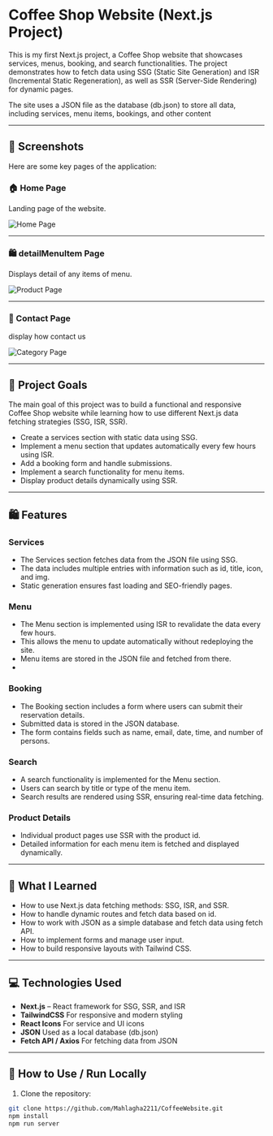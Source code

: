 # Coffee Shop Website (Next.js Project)

This is my first Next.js project, a Coffee Shop website that showcases services, menus, booking, and search functionalities. The project demonstrates how to fetch data using SSG (Static Site Generation) and ISR (Incremental Static Regeneration), as well as SSR (Server-Side Rendering) for dynamic pages.

The site uses a JSON file as the database (db.json) to store all data, including services, menu items, bookings, and other content

---

## 📸 Screenshots

Here are some key pages of the application:

### 🏠 Home Page  
Landing page of the website.

![Home Page](/screenshot/home.png)

---

### 🛍 detailMenuItem Page  
Displays detail of any items of menu.

![Product Page](./screenshot/details.png)

---

### 📂 Contact Page
display how contact us


![Category Page](./screenshot/contact.png)

---

## 🎯 Project Goals

The main goal of this project was to build a functional and responsive Coffee Shop website while learning how to use different Next.js data fetching strategies (SSG, ISR, SSR).
- Create a services section with static data using SSG.
- Implement a menu section that updates automatically every few hours using ISR.
- Add a booking form and handle submissions.
- Implement a search functionality for menu items.
- Display product details dynamically using SSR.

---

## 🛍️ Features 

### Services

- The Services section fetches data from the JSON file using SSG.
- The data includes multiple entries with information such as id, title, icon, and img.
- Static generation ensures fast loading and SEO-friendly pages.

### Menu

- The Menu section is implemented using ISR to revalidate the data every few hours.
- This allows the menu to update automatically without redeploying the site.
- Menu items are stored in the JSON file and fetched from there.
- 
### Booking

- The Booking section includes a form where users can submit their reservation details.
- Submitted data is stored in the JSON database.
- The form contains fields such as name, email, date, time, and number of persons.

### Search

- A search functionality is implemented for the Menu section.
- Users can search by title or type of the menu item.
- Search results are rendered using SSR, ensuring real-time data fetching.

### Product Details

- Individual product pages use SSR with the product id.
- Detailed information for each menu item is fetched and displayed dynamically.

---

## 🧠 What I Learned

- How to use Next.js data fetching methods: SSG, ISR, and SSR.
- How to handle dynamic routes and fetch data based on id.
- How to work with JSON as a simple database and fetch data using fetch API.
- How to implement forms and manage user input.
- How to build responsive layouts with Tailwind CSS.
---


## 💻 Technologies Used

- **Next.js** – React framework for SSG, SSR, and ISR
- **TailwindCSS** For responsive and modern styling
- **React Icons** For service and UI icons
- **JSON** Used as a local database (db.json)
- **Fetch API / Axios** For fetching data from JSON


---

## 🧰 How to Use / Run Locally

1. Clone the repository:

```bash
git clone https://github.com/Mahlagha2211/CoffeeWebsite.git
npm install
npm run server
